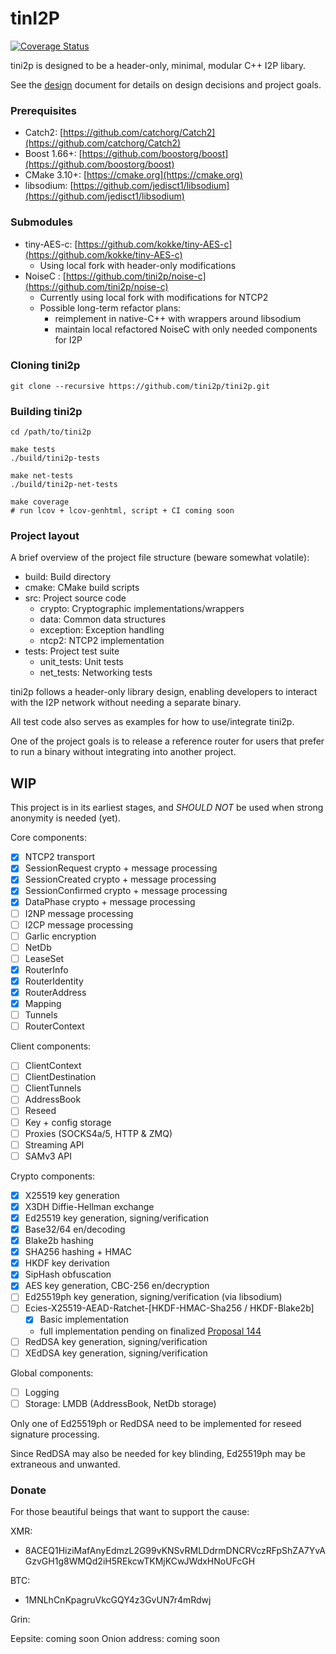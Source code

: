 # tinI2P

[![Coverage Status](https://coveralls.io/repos/bitbucket/tini2p/tini2p/badge.svg)](https://coveralls.io/bitbucket/tini2p/tini2p)

tini2p is designed to be a header-only, minimal, modular C++ I2P libary.

See the [design](./DESIGN.md) document for details on design decisions and project goals.

### Prerequisites

- Catch2: [https://github.com/catchorg/Catch2](https://github.com/catchorg/Catch2)
- Boost 1.66+: [https://github.com/boostorg/boost](https://github.com/boostorg/boost)
- CMake 3.10+: [https://cmake.org](https://cmake.org)
- libsodium: [https://github.com/jedisct1/libsodium](https://github.com/jedisct1/libsodium)

### Submodules

- tiny-AES-c: [https://github.com/kokke/tiny-AES-c](https://github.com/kokke/tiny-AES-c)
  - Using local fork with header-only modifications
- NoiseC : [https://github.com/tini2p/noise-c](https://github.com/tini2p/noise-c)
  - Currently using local fork with modifications for NTCP2
  - Possible long-term refactor plans:
    - reimplement in native-C++ with wrappers around libsodium
    - maintain local refactored NoiseC with only needed components for I2P

### Cloning tini2p

```
git clone --recursive https://github.com/tini2p/tini2p.git
```

### Building tini2p

```
cd /path/to/tini2p

make tests
./build/tini2p-tests

make net-tests
./build/tini2p-net-tests

make coverage
# run lcov + lcov-genhtml, script + CI coming soon
```

### Project layout

A brief overview of the project file structure (beware somewhat volatile):

- build: Build directory
- cmake: CMake build scripts
- src: Project source code
  - crypto: Cryptographic implementations/wrappers
  - data: Common data structures
  - exception: Exception handling
  - ntcp2: NTCP2 implementation
- tests: Project test suite
  - unit_tests: Unit tests
  - net_tests: Networking tests

tini2p follows a header-only library design, enabling developers to interact with the I2P network without needing a
separate binary.

All test code also serves as examples for how to use/integrate tini2p.

One of the project goals is to release a reference router for users that prefer to run a binary without integrating into
another project.

## WIP

This project is in its earliest stages, and *SHOULD NOT* be used when strong anonymity is needed (yet).

Core components:

- [x] NTCP2 transport
- [x] SessionRequest crypto + message processing
- [x] SessionCreated crypto + message processing
- [x] SessionConfirmed crypto + message processing
- [x] DataPhase crypto + message processing
- [ ] I2NP message processing
- [ ] I2CP message processing
- [ ] Garlic encryption
- [ ] NetDb
- [ ] LeaseSet
- [x] RouterInfo
- [x] RouterIdentity
- [x] RouterAddress
- [x] Mapping
- [ ] Tunnels
- [ ] RouterContext

Client components:

- [ ] ClientContext
- [ ] ClientDestination
- [ ] ClientTunnels
- [ ] AddressBook
- [ ] Reseed
- [ ] Key + config storage
- [ ] Proxies (SOCKS4a/5, HTTP & ZMQ)
- [ ] Streaming API
- [ ] SAMv3 API

Crypto components:

- [x] X25519 key generation
- [x] X3DH Diffie-Hellman exchange
- [x] Ed25519 key generation, signing/verification
- [x] Base32/64 en/decoding
- [x] Blake2b hashing
- [x] SHA256 hashing + HMAC
- [x] HKDF key derivation
- [x] SipHash obfuscation
- [x] AES key generation, CBC-256 en/decryption
- [ ] Ed25519ph key generation, signing/verification (via libsodium)
- [ ] Ecies-X25519-AEAD-Ratchet-[HKDF-HMAC-Sha256 / HKDF-Blake2b]
  - [x] Basic implementation
  - full implementation pending on finalized [Proposal 144](https://geti2p.net/spec/proposals/144-ecies-x25519-aead-ratchet)
- [ ] RedDSA key generation, signing/verification
- [ ] XEdDSA key generation, signing/verification

Global components:

- [ ] Logging
- [ ] Storage: LMDB (AddressBook, NetDb storage)

Only one of Ed25519ph or RedDSA need to be implemented for reseed signature processing.

Since RedDSA may also be needed for key blinding, Ed25519ph may be extraneous and unwanted.

### Donate

For those beautiful beings that want to support the cause:

XMR:

- 8ACEQ1HiziMafAnyEdmzL2G99vKNSvRMLDdrmDNCRVczRFpShZA7YvAGzvGH1g8WMQd2iH5REkcwTKMjKCwJWdxHNoUFcGH

BTC:

- 1MNLhCnKpagruVkcGQY4z3GvUN7r4mRdwj

Grin:

Eepsite: coming soon
Onion address: coming soon
